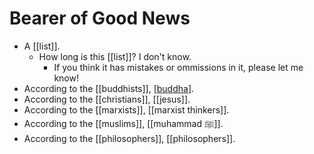 # Bearer of Good News

- A [[list]].
  - How long is this [[list]]? I don't know. 
    - If you think it has mistakes or ommissions in it, please let me know!
- According to the [[buddhists]], [[buddha]].
- According to the [[christians]], [[jesus]].
- According to the [[marxists]], [[marxist thinkers]].
- According to the [[muslims]], [[muhammad ﷺ]].
- According to the [[philosophers]], [[philosophers]].


[//begin]: # "Autogenerated link references for markdown compatibility"
[buddha]: buddha "Buddha"
[//end]: # "Autogenerated link references"